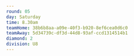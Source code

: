 ```yaml
---
round: 05
day: Saturday
time: 8.30am
teamHome: 38b6b8aa-a09e-40f3-b920-8ef6cea0d6c0
teamAway: 5d34739c-df3d-44d8-93af-ccd1314514b1
diamond: 2
division: U8
---
```

